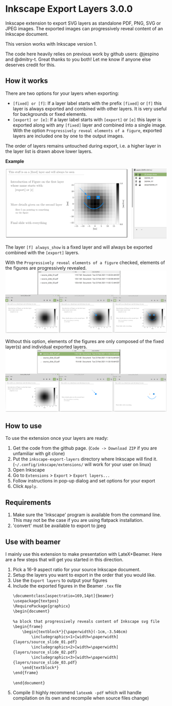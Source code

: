 # Inkscape Export Layers 3.0.0

Inkscape extension to export SVG layers as standalone PDF, PNG, SVG or JPEG images.
The exported images can progressively reveal content of an Inkscape document. 

This version works with Inkscape version 1.

The code here heavily relies on previous work by github users: @jespino and @dmitry-t. Great thanks to you both!
Let me know if anyone else deserves credit for this. 

## How it works

There are two options for your layers when exporting:
- `[fixed] or [f]`: If a layer label starts with the prefix `[fixed]` or `[f]` this layer is always exported and
combined with other layers. It is very useful for backgrounds or fixed elements.
- `[export] or [e]`: If a layer label starts with `[export]` or `[e]` this layer is exported along with any `[fixed]` layer and
combined into a single image. With the option `Progressively reveal elements of a figure`, exported layers are included one by one
to the output images. 

The order of layers remains untouched during export, i.e. a higher layer in the layer list is drawn above lower layers.

**Example**

![Base document](examples/source_screenshot_with_layers.png)

The layer `[f] always_show` is a fixed layer and will always be exported combined with the `[export]` layers.

With the `Progressively reveal elements of a figure` checked, elements of the figures are progressively revealed.
![Base document](examples/progressive_images.png)

Without this option, elements of the figures are only composed of the fixed layer(s) and individual exported layers. 
![Base document](examples/layer_by_layer.png)


## How to use

To use the extension once your layers are ready:

1. Get the code from the github page. (`Code -> Download ZIP` if you are unfamiliar with git clone)
1. Put the `inkscape-export-layers` directory where Inkscape will find it. (`~/.config/inkscape/extensions/` will work for your user on linux)
1. Open Inkscape
1. Go to `Extensions` > `Export` > `Export layers...`
1. Follow instructions in pop-up dialog and set options for your export
1. Click `Apply`.

## Requirements

1. Make sure the 'Inkscape' program is available from the command line. This may not be the case if you are using flatpack installation.
1. 'convert' must be available to export to jpeg

## Use with beamer

I mainly use this extension to make presentation with LateX+Beamer. Here are a few steps that will get you started in this direction.

1. Pick a 16-9 aspect ratio for your source Inkscape document. 
1. Setup the layers you want to export in the order that you would like. 
1. Use the `Export layers` to output your figures
1. Include the exported figures in the Beamer `.tex` file
   ```
   \documentclass[aspectratio=169,14pt]{beamer}
   \usepackage{textpos}
   \RequirePackage{graphicx}
   \begin{document}
   
   %a block that progressively reveals content of Inkscape svg file
   \begin{frame}
       \begin{textblock*}{\paperwidth}(-1cm,-3.546cm)
           \includegraphics<1>[width=\paperwidth]{layers/source_slide_01.pdf}
           \includegraphics<2>[width=\paperwidth]{layers/source_slide_02.pdf}
           \includegraphics<3>[width=\paperwidth]{layers/source_slide_03.pdf}
       \end{textblock*}
   \end{frame}
   
   \end{document}
   ```
1. Compile  (I highly recommend `latexmk -pdf` which will handle compilation on its own and recompile when source files change)

